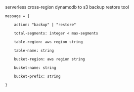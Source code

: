 serverless cross-region dynamodb to s3 backup restore tool

```
message = {

    action: "backup" | "restore"
    
    total-segments: integer < max-segments
    
    table-region: aws region string
    
    table-name: string
    
    bucket-region: aws region string
    
    bucket-name: string
    
    bucket-prefix: string
    
}
```
